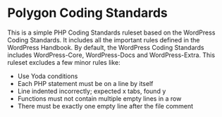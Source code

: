 # Polygon Coding Standards

This is a simple PHP Coding Standards ruleset based on the WordPress Coding Standards. It includes all the important rules defined in the WordPress Handbook.
By default, the WordPress Coding Standards includes WordPress-Core, WordPress-Docs and WordPress-Extra. This ruleset excludes a few minor rules like:

- Use Yoda conditions
- Each PHP statement must be on a line by itself
- Line indented incorrectly; expected x tabs, found y
- Functions must not contain multiple empty lines in a row
- There must be exactly one empty line after the file comment
